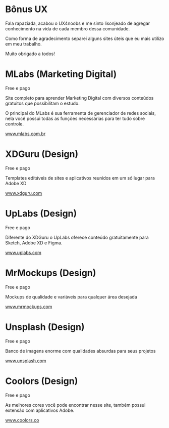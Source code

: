# Bônus UX

Fala rapaziada, acabou o UX4noobs e me sinto lisonjeado de agregar conhecimento na vida de cada membro dessa comunidade.

Como forma de agradecimento separei alguns sites úteis que eu mais utilizo em meu trabalho.

Muito obrigado a todos! 

# MLabs (Marketing Digital) 
Free e pago

Site completo para aprender Marketing Digital com diversos conteúdos gratuitos que possibilitam o estudo.

O principal do MLabs é sua ferramenta de gerenciador de redes sociais, nela você possui todas as funções necessárias para ter tudo sobre controle.

www.mlabs.com.br

# XDGuru (Design)
Free e pago

Templates editáveis de sites e aplicativos reunidos em um só lugar para Adobe XD

www.xdguru.com

# UpLabs (Design)
Free e pago

Diferente do XDGuru o UpLabs oferece conteúdo gratuitamente para Sketch, Adobe XD e Figma.

www.uplabs.com

# MrMockups (Design)
Free e pago

Mockups de qualidade e variáveis para qualquer área desejada 

www.mrmockups.com

# Unsplash (Design)
Free e pago

Banco de imagens enorme com qualidades absurdas para seus projetos

www.unsplash.com

# Coolors (Design)
Free e pago

As melhores cores você pode encontrar nesse site, também possui extensão com aplicativos Adobe.

www.coolors.co